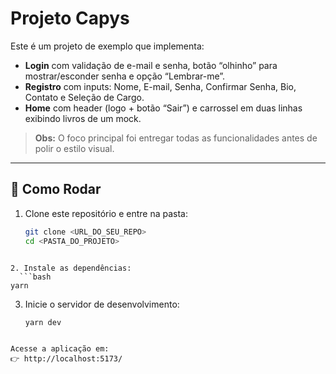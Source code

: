 # Projeto Capys

Este é um projeto de exemplo que implementa:

- **Login** com validação de e-mail e senha, botão “olhinho” para mostrar/esconder senha e opção “Lembrar-me”.
- **Registro** com inputs: Nome, E-mail, Senha, Confirmar Senha, Bio, Contato e Seleção de Cargo.
- **Home** com header (logo + botão “Sair”) e carrossel em duas linhas exibindo livros de um mock.

> **Obs:** O foco principal foi entregar todas as funcionalidades antes de polir o estilo visual.

---

## 🔧 Como Rodar

1. Clone este repositório e entre na pasta:
   ```bash
   git clone <URL_DO_SEU_REPO>
   cd <PASTA_DO_PROJETO>
```

2. Instale as dependências:
  ```bash
yarn
```

3. Inicie o servidor de desenvolvimento:
   ```bash
   yarn dev
```

Acesse a aplicação em:
👉 http://localhost:5173/